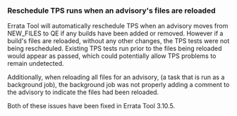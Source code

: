 ### Reschedule TPS runs when an advisory's files are reloaded

Errata Tool will automatically reschedule TPS when an advisory moves from
NEW_FILES to QE if any builds have been added or removed. However if a build's
files are reloaded, without any other changes, the TPS tests were not being
rescheduled. Existing TPS tests run prior to the files being reloaded would
appear as passed, which could potentially allow TPS problems to remain
undetected.

Additionally, when reloading all files for an advisory, (a task that is run as
a background job), the background job was not properly adding a comment to the
advisory to indicate the files had been reloaded.

Both of these issues have been fixed in Errata Tool 3.10.5.
